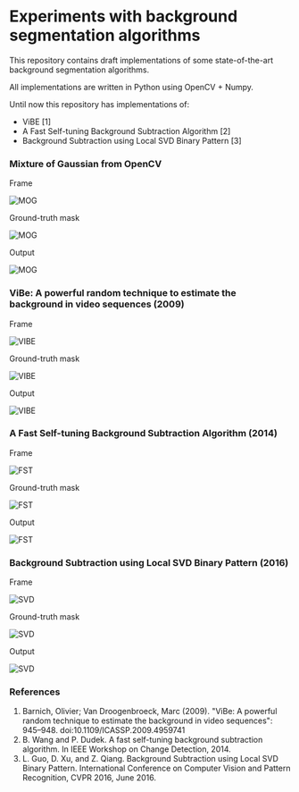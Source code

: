 # Experiments with background segmentation algorithms

This repository contains draft implementations of some state-of-the-art background segmentation algorithms.

All implementations are written in Python using OpenCV + Numpy.

Until now this repository has implementations of:

* ViBE [1]
* A Fast Self-tuning Background Subtraction Algorithm [2]
* Background Subtraction using Local SVD Binary Pattern [3]

### Mixture of Gaussian from OpenCV
Frame

![MOG](https://raw.githubusercontent.com/VladX/bgs/master/demos/mog-frame.png)

Ground-truth mask

![MOG](https://raw.githubusercontent.com/VladX/bgs/master/demos/mog-gt.png)

Output

![MOG](https://raw.githubusercontent.com/VladX/bgs/master/demos/mog-mask.png)

### ViBe: A powerful random technique to estimate the background in video sequences (2009)
Frame

![VIBE](https://raw.githubusercontent.com/VladX/bgs/master/demos/vibe-frame.png)

Ground-truth mask

![VIBE](https://raw.githubusercontent.com/VladX/bgs/master/demos/vibe-gt.png)

Output

![VIBE](https://raw.githubusercontent.com/VladX/bgs/master/demos/vibe-mask.png)

### A Fast Self-tuning Background Subtraction Algorithm (2014)
Frame

![FST](https://raw.githubusercontent.com/VladX/bgs/master/demos/fst-frame.png)

Ground-truth mask

![FST](https://raw.githubusercontent.com/VladX/bgs/master/demos/fst-gt.png)

Output

![FST](https://raw.githubusercontent.com/VladX/bgs/master/demos/fst-mask.png)

### Background Subtraction using Local SVD Binary Pattern (2016)
Frame

![SVD](https://raw.githubusercontent.com/VladX/bgs/master/demos/svd-frame.png)

Ground-truth mask

![SVD](https://raw.githubusercontent.com/VladX/bgs/master/demos/svd-gt.png)

Output

![SVD](https://raw.githubusercontent.com/VladX/bgs/master/demos/svd-mask.png)

### References

1. Barnich, Olivier; Van Droogenbroeck, Marc (2009). "ViBe: A powerful random technique to estimate the background in video sequences": 945–948. doi:10.1109/ICASSP.2009.4959741
2. B. Wang and P. Dudek. A fast self-tuning background subtraction algorithm. In IEEE Workshop on Change Detection, 2014.
3. L. Guo, D. Xu, and Z. Qiang. Background Subtraction using Local SVD Binary Pattern. International Conference on Computer Vision and Pattern Recognition, CVPR 2016, June 2016.
